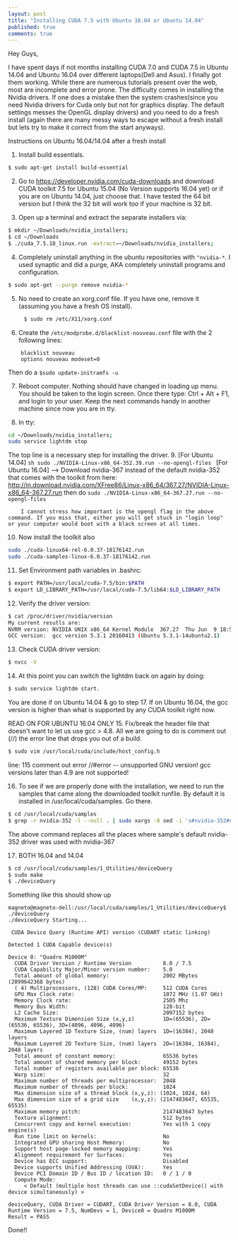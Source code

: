 ```yaml
---
layout: post
title: "Installing CUDA 7.5 with Ubuntu 16.04 or Ubuntu 14.04"
published: true
comments: true
---
```



Hey Guys,

I have spent days if not months installing CUDA 7.0 and CUDA 7.5 in Ubuntu 14.04 and Ubuntu 16.04 over different laptops(Dell and Asus). I finally got them working. While there are numerous tutorials present over the web, most are incomplete and error prone. The difficulty comes in installing the Nvidia drivers. If one does a mistake then the system crashes(since you need Nvidia drivers for Cuda only but not for graphics display. The default settings messes the OpenGL display drivers) and you need to do a fresh install (again there are many messy ways to escape without a fresh install but lets try to make it correct from the start anyways).

Instructions on Ubuntu 16.04/14.04  after a fresh install


1. Install build essentials.  
```sh
$ sudo apt-get install build-essential
```

2.  Go to <https://developer.nvidia.com/cuda-downloads> and download CUDA toolkit 7.5 for Ubuntu 15.04 (No Version supports 16.04 yet) or if you are on Ubuntu 14.04, just choose that. I have tested the 64 bit version but I think the 32 bit will work too if your machine is 32 bit.

3.  Open up a terminal and extract the separate installers via:
```sh
$ mkdir ~/Downloads/nvidia_installers;
$ cd ~/Downloads
$ ./cuda_7.5.18_linux.run -extract=~/Downloads/nvidia_installers;
```

4.  Completely uninstall anything in the ubuntu repositories with ```"nvidia-*```.
I used synaptic and did a purge, AKA completely uninstall programs and configuration.
```sh
$ sudo apt-get --purge remove nvidia-*
```
5.  No need to create an xorg.conf file. If you have one, remove it (assuming you have a fresh OS install).
```sh
     $ sudo rm /etc/X11/xorg.conf
```
6. Create the ``/etc/modprobe.d/blacklist-nouveau.conf`` file with the 2 following lines:
```
    blacklist nouveau
    options nouveau modeset=0
```
Then do a  ```$sudo update-initramfs -u```

7. Reboot computer. Nothing should have changed in loading up menu. You should be taken to the login screen. Once there type: Ctrl + Alt + F1, and login to your user.
   Keep the next commands handy in another machine since now you are in tty.

8. In tty:
  ```sh
  cd ~/Downloads/nvidia_installers;
  sudo service lightdm stop
  ```
The top line is a necessary step for installing the driver.
9. [For Ubuntu 14.04]
        ```sh
        sudo ./NVIDIA-Linux-x86_64-352.39.run --no-opengl-files
        ```
        [For Ubuntu 16.04] --> Download nvidia-367 instead of the default nvidia-352 that comes with the toolkit from here: <http://in.download.nvidia.com/XFree86/Linux-x86_64/367.27/NVIDIA-Linux-x86_64-367.27.run>
        then do
        ```
        sudo ./NVIDIA-Linux-x86_64-367.27.run --no-opengl-files
        ```

        I cannot stress how important is the opengl flag in the above command. If you miss that, either you will get stuck in "login loop" or your computer would boot with a black screen at all times.

10. Now install the toolkit also
```sh
sudo ./cuda-linux64-rel-6.0.37-18176142.run
sudo ./cuda-samples-linux-6.0.37-18176142.run
```

11. Set Environment path variables in .bashrc:
```sh
$ export PATH=/usr/local/cuda-7.5/bin:$PATH
$ export LD_LIBRARY_PATH=/usr/local/cuda-7.5/lib64:$LD_LIBRARY_PATH
```
12. Verify the driver version:
```sh
$ cat /proc/driver/nvidia/version
My current resutls are:
NVRM version: NVIDIA UNIX x86_64 Kernel Module  367.27  Thu Jun  9 18:53:27 PDT 2016
GCC version:  gcc version 5.3.1 20160413 (Ubuntu 5.3.1-14ubuntu2.1)
```
13. Check CUDA driver version:
```sh
$ nvcc -V
```
14. At this point you can switch the lightdm back on again by doing:
```sh
$ sudo service lightdm start.
```
You are done if on Ubuntu 14.04 & go to step 17. If on Ubuntu 16.04, the gcc version is higher than what is supported by any CUDA toolkit right now.

READ ON FOR UBUNTU 16.04 ONLY
15. Fix/break the header file that doesn't want to let us use gcc > 4.8. All we are going to do is comment out (//) the error line that drops you out of a build.
```sh
$ sudo vim /usr/local/cuda/include/host_config.h
```

line: 115 comment out error
//#error -- unsupported GNU version! gcc versions later than 4.9 are not supported!

16. To see if we are properly done with the installation, we need to run the samples that came along the downloaded toolkit runfile. By default it is installed in /usr/local/cuda/samples. Go there.
``` sh
$ cd /usr/local/cuda/samples
$ grep -r nvidia-352 -l --null . | sudo xargs -0 sed -i 's#nvidia-352#nvidia-367#g'
```
The above command replaces all the places where sample's default nvidia-352 driver was used with nvidia-367


17. BOTH 16.04 and 14.04
```sh
$ cd /usr/local/cuda/samples/1_Utilities/deviceQuery
$ sudo make
$ ./deviceQuery
```
Something like this should show up
```
magneto@magneto-dell:/usr/local/cuda/samples/1_Utilities/deviceQuery$ ./deviceQuery
./deviceQuery Starting...

 CUDA Device Query (Runtime API) version (CUDART static linking)

Detected 1 CUDA Capable device(s)

Device 0: "Quadro M1000M"
  CUDA Driver Version / Runtime Version          8.0 / 7.5
  CUDA Capability Major/Minor version number:    5.0
  Total amount of global memory:                 2002 MBytes (2099642368 bytes)
  ( 4) Multiprocessors, (128) CUDA Cores/MP:     512 CUDA Cores
  GPU Max Clock rate:                            1072 MHz (1.07 GHz)
  Memory Clock rate:                             2505 Mhz
  Memory Bus Width:                              128-bit
  L2 Cache Size:                                 2097152 bytes
  Maximum Texture Dimension Size (x,y,z)         1D=(65536), 2D=(65536, 65536), 3D=(4096, 4096, 4096)
  Maximum Layered 1D Texture Size, (num) layers  1D=(16384), 2048 layers
  Maximum Layered 2D Texture Size, (num) layers  2D=(16384, 16384), 2048 layers
  Total amount of constant memory:               65536 bytes
  Total amount of shared memory per block:       49152 bytes
  Total number of registers available per block: 65536
  Warp size:                                     32
  Maximum number of threads per multiprocessor:  2048
  Maximum number of threads per block:           1024
  Max dimension size of a thread block (x,y,z): (1024, 1024, 64)
  Max dimension size of a grid size    (x,y,z): (2147483647, 65535, 65535)
  Maximum memory pitch:                          2147483647 bytes
  Texture alignment:                             512 bytes
  Concurrent copy and kernel execution:          Yes with 1 copy engine(s)
  Run time limit on kernels:                     No
  Integrated GPU sharing Host Memory:            No
  Support host page-locked memory mapping:       Yes
  Alignment requirement for Surfaces:            Yes
  Device has ECC support:                        Disabled
  Device supports Unified Addressing (UVA):      Yes
  Device PCI Domain ID / Bus ID / location ID:   0 / 1 / 0
  Compute Mode:
     < Default (multiple host threads can use ::cudaSetDevice() with device simultaneously) >

deviceQuery, CUDA Driver = CUDART, CUDA Driver Version = 8.0, CUDA Runtime Version = 7.5, NumDevs = 1, Device0 = Quadro M1000M
Result = PASS
```

Done!!
